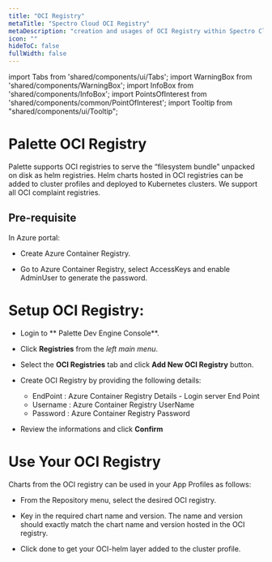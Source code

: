 ```yaml
---
title: "OCI Registry"
metaTitle: "Spectro Cloud OCI Registry"
metaDescription: "creation and usages of OCI Registry within Spectro Cloud"
icon: ""
hideToC: false
fullWidth: false
---
```


import Tabs from 'shared/components/ui/Tabs';
import WarningBox from 'shared/components/WarningBox';
import InfoBox from 'shared/components/InfoBox';
import PointsOfInterest from 'shared/components/common/PointOfInterest';
import Tooltip from "shared/components/ui/Tooltip";


# Palette OCI Registry
Palette supports OCI registries to serve the “filesystem bundle” unpacked on disk as helm registries. Helm charts hosted in OCI registries can be added to cluster profiles and deployed to Kubernetes clusters. We support all OCI complaint registries.


## Pre-requisite

In Azure portal:

 * Create Azure Container Registry.


 * Go to Azure Container Registry, select AccessKeys and enable AdminUser to generate the password.
 

# Setup OCI Registry:

* Login to ** Palette Dev Engine Console**.


* Click **Registries** from the *left main menu*.


* Select the **OCI Registries** tab and click **Add New OCI Registry** button.


* Create OCI Registry by providing the following details:

    * EndPoint : Azure Container Registry Details - Login server End Point
    * Username : Azure Container Registry UserName
    * Password : Azure Container Registry Password

* Review the informations and click **Confirm**

# Use Your OCI Registry

Charts from the OCI registry can be used in your App Profiles as follows:

* From the Repository menu, select the desired OCI registry.


* Key in the required chart name and version. The name and version should exactly match the chart name and version hosted in the OCI registry.


* Click done to get your OCI-helm layer added to the cluster profile.
